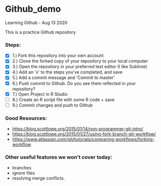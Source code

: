 # Github_demo
Learning Github - Aug 13 2020

This is a practice Github repository

### Steps:  
- [x] 1.) Fork this repository into your own account  
- [x] 2.) Clone the forked copy of your repository to your local computer  
- [x] 3.) Open the repository in your preferred text editor (I like Sublime)  
- [x] 4.) Add an 'x' to the steps you've completed, and save  
- [x] 5.) Add a commit message and 'Commit to master'  
- [x] 6.) Push commit to Github. Do you see them reflected in your repository?  
- [x] 7.) Open Project in R Studio  
- [ ] 8.) Create an R script file with some R code + save  
- [ ] 9.) Commit changes and push to Github  

### Good Resources:  
- https://blog.scottlowe.org/2015/01/14/non-programmer-git-intro/  
- https://blog.scottlowe.org/2015/01/27/using-fork-branch-git-workflow/  
- https://www.atlassian.com/git/tutorials/comparing-workflows/forking-workflow  


### Other useful features we won't cover today:
- branches  
- ignore files
- resolving merge conflicts. 
